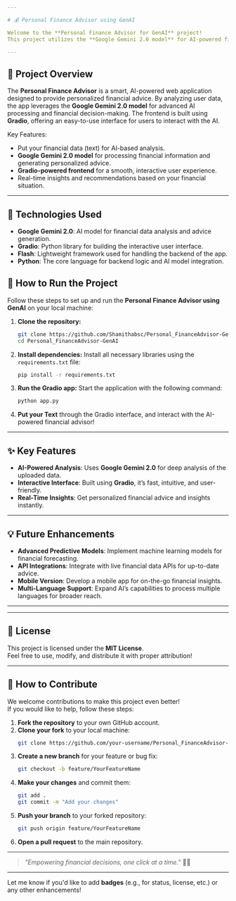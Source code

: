 ```yaml
---

# 💰 Personal Finance Advisor using GenAI

Welcome to the **Personal Finance Advisor for GenAI** project!  
This project utilizes the **Google Gemini 2.0 model** for AI-powered financial insights and **Gradio** for building an intuitive, interactive frontend. The backend uses **Flash** for a lightweight web application structure.

---
```


## 📖 Project Overview

The **Personal Finance Advisor** is a smart, AI-powered web application designed to provide personalized financial advice. By analyzing user data, the app leverages the **Google Gemini 2.0 model** for advanced AI processing and financial decision-making. The frontend is built using **Gradio**, offering an easy-to-use interface for users to interact with the AI.

Key Features:
- Put your financial data (text) for AI-based analysis.
- **Google Gemini 2.0 model** for processing financial information and generating personalized advice.
- **Gradio-powered frontend** for a smooth, interactive user experience.
- Real-time insights and recommendations based on your financial situation.

---

## 🔧 Technologies Used

- **Google Gemini 2.0**: AI model for financial data analysis and advice generation.
- **Gradio**: Python library for building the interactive user interface.
- **Flash**: Lightweight framework used for handling the backend of the app.
- **Python**: The core language for backend logic and AI model integration.


## 🚀 How to Run the Project

Follow these steps to set up and run the **Personal Finance Advisor using GenAI** on your local machine:

1. **Clone the repository:**
   ```bash
   git clone https://github.com/Shamithabsc/Personal_FinanceAdvisor-GenAI.git
   cd Personal_FinanceAdvisor-GenAI
   ```

2. **Install dependencies:**
   Install all necessary libraries using the `requirements.txt` file:
   ```bash
   pip install -r requirements.txt
   ```

3. **Run the Gradio app:**
   Start the application with the following command:
   ```bash
   python app.py
   ```

4. **Put your Text**  through the Gradio interface, and interact with the AI-powered financial advisor!

---

## ✨ Key Features

- **AI-Powered Analysis**: Uses **Google Gemini 2.0** for deep analysis of the uploaded data.
- **Interactive Interface**: Built using **Gradio**, it’s fast, intuitive, and user-friendly.
- **Real-Time Insights**: Get personalized financial advice and insights instantly.

---

## 💡 Future Enhancements

- **Advanced Predictive Models**: Implement machine learning models for financial forecasting.
- **API Integrations**: Integrate with live financial data APIs for up-to-date advice.
- **Mobile Version**: Develop a mobile app for on-the-go financial insights.
- **Multi-Language Support**: Expand AI’s capabilities to process multiple languages for broader reach.

---

---

## 📄 License

This project is licensed under the **MIT License**.  
Feel free to use, modify, and distribute it with proper attribution!

---

## 📢 How to Contribute

We welcome contributions to make this project even better!  
If you would like to help, follow these steps:

1. **Fork the repository** to your own GitHub account.
2. **Clone your fork** to your local machine:
   ```bash
   git clone https://github.com/your-username/Personal_FinanceAdvisor-GenAI.git
   ```
3. **Create a new branch** for your feature or bug fix:
   ```bash
   git checkout -b feature/YourFeatureName
   ```
4. **Make your changes** and commit them:
   ```bash
   git add .
   git commit -m "Add your changes"
   ```
5. **Push your branch** to your forked repository:
   ```bash
   git push origin feature/YourFeatureName
   ```
6. **Open a pull request** to the main repository.

---

> *"Empowering financial decisions, one click at a time."* 💸🚀

---

Let me know if you'd like to add **badges** (e.g., for status, license, etc.) or any other enhancements!
